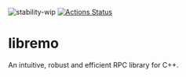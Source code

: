 ![stability-wip](https://img.shields.io/badge/stability-work_in_progress-lightgrey.svg)
[![Actions Status](https://github.com/dapaulid/libremo/workflows/run/badge.svg)](https://github.com/dapaulid/libremo/actions)

# libremo
An intuitive, robust and efficient RPC library for C++.
